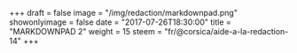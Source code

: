 +++
draft = false
image = "/img/redaction/markdownpad.png"
showonlyimage = false
date = "2017-07-26T18:30:00"
title = "MARKDOWNPAD 2"
weight = 15
steem = "fr/@corsica/aide-a-la-redaction-14"
+++

<!--more-->
